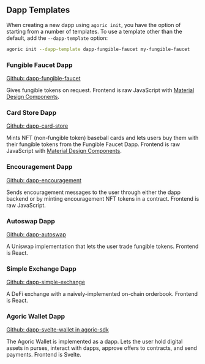 ## Dapp Templates

When creating a new dapp using `agoric init`, you have the option of
starting from a number of templates. To use a template other than the default, add the
`--dapp-template` option:

```sh
agoric init --dapp-template dapp-fungible-faucet my-fungible-faucet
```

### Fungible Faucet Dapp

[Github:
dapp-fungible-faucet](https://github.com/Agoric/dapp-fungible-faucet#fungible-faucet-dapp)

Gives fungible tokens on request. Frontend is raw JavaScript with
[Material Design Components](https://material-components.github.io/material-components-web-catalog/#/).

### Card Store Dapp

[Github: dapp-card-store](https://github.com/Agoric/dapp-card-store#baseball-card-store-dapp)

Mints NFT (non-fungible token) baseball cards and lets users buy them with their
fungible tokens from the Fungible Faucet Dapp. Frontend is raw
JavaScript with [Material Design Components](https://material-components.github.io/material-components-web-catalog/#/).

### Encouragement Dapp

[Github:
dapp-encouragement](https://github.com/Agoric/dapp-encouragement)

Sends encouragement messages to the user through either the dapp
backend or by minting encouragement NFT tokens in a contract.
Frontend is raw JavaScript.

### Autoswap Dapp

[Github: dapp-autoswap](https://github.com/Agoric/dapp-autoswap)

A Uniswap implementation that lets the user trade fungible
tokens. Frontend is React.

### Simple Exchange Dapp

[Github:
dapp-simple-exchange](https://github.com/Agoric/dapp-simple-exchange)

A DeFi exchange with a naively-implemented on-chain orderbook.
Frontend is React.

### Agoric Wallet Dapp

[Github: dapp-svelte-wallet in
agoric-sdk](https://github.com/Agoric/agoric-sdk/tree/master/packages/dapp-svelte-wallet)

The Agoric Wallet is implemented as a dapp. Lets the user hold digital
assets in purses, interact with dapps, approve offers to contracts,
and send payments. Frontend is Svelte.